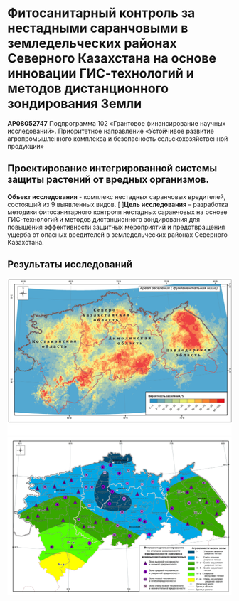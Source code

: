 # Фитосанитарный контроль за нестадными саранчовыми в земледельческих районах Северного Казахстана на основе инновации ГИС-технологий и методов дистанционного зондирования Земли

**AP08052747**
Подпрограмма 102 «Грантовое финансирование научных исследований».
Приоритетное направление «Устойчивое развитие агропромышленного комплекса и безопасность сельскохозяйственной продукции»






## Проектирование интегрированной системы защиты растений от вредных организмов. 

**Объект исследования** - комплекс нестадных саранчовых вредителей, состоящий из 9 выявленных видов.
[ ]**Цель исследования** –  разработка методики фитосанитарного контроля нестадных саранчовых на основе ГИС-технологий и методов дистанционного зондирования для повышения эффективности защитных мероприятий и предотвращения ущерба от опасных вредителей в земледельческих районах Северного Казахстана.  


## Результаты исследований

![](https://github.com/drmz2022/katu-locust/blob/main/result_imgs/Main_models_result.jpg)
![](https://github.com/drmz2022/katu-locust/blob/main/result_imgs/phytosafety_zone.jpg)



